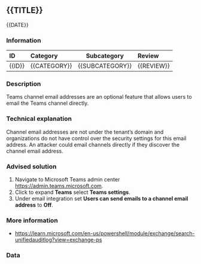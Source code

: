 ## {{TITLE}}

{{DATE}}

###  Information

| ID     | Category     | Subcategory     | Review     |
| :----- | :----------- | --------------- | :--------- |
| {{ID}} | {{CATEGORY}} | {{SUBCATEGORY}} | {{REVIEW}} |

### Description

Teams channel email addresses are an optional feature that allows users to email the Teams channel directly.

### Technical explanation

Channel email addresses are not under the tenant’s domain and organizations do not have control over the security settings for this email address. An attacker could email channels directly if they discover the channel email address.

### Advised solution

1. Navigate to Microsoft Teams admin center https://admin.teams.microsoft.com.
2. Click to expand **Teams** select **Teams settings**.
3. Under email integration set **Users can send emails to a channel email address** to **Off**.

### More information

- https://learn.microsoft.com/en-us/powershell/module/exchange/search-unifiedauditlog?view=exchange-ps

### Data